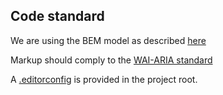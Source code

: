 ## Code standard ##
We are using the BEM model as described [here](https://css-tricks.com/bem-101/)

Markup should comply to the [WAI-ARIA standard](https://www.w3.org/TR/wai-aria-1.1/)

A [.editorconfig](http://editorconfig.org/) is provided in the project root.
